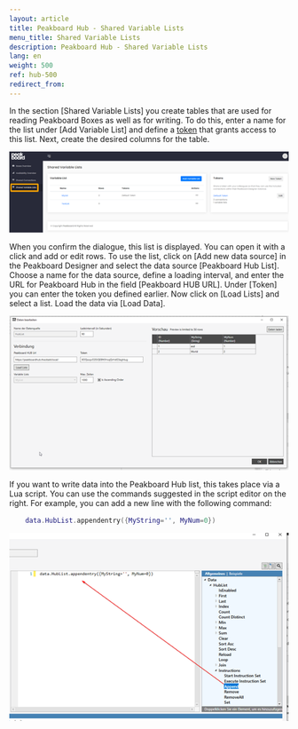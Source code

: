 ```yaml
---
layout: article
title: Peakboard Hub - Shared Variable Lists
menu_title: Shared Variable Lists
description: Peakboard Hub - Shared Variable Lists
lang: en
weight: 500
ref: hub-500
redirect_from:
---
```

In the section [Shared Variable Lists] you create tables that are used for reading Peakboard Boxes as well as for writing. 
To do this, enter a name for the list under [Add Variable List] and define a [token](/hub/en-hub_tokens.html) that grants access to this list.
Next, create the desired columns for the table.

![Shared Connections Picture 1](/assets/images/hub/hub_variableslist.png) 

When you confirm the dialogue, this list is displayed. 
You can open it with a click and add or edit rows. 
To use the list, click on [Add new data source] in the Peakboard Designer and select the data source [Peakboard Hub List]. 
Choose a name for the data source, define a loading interval, and enter the URL for Peakboard Hub in the field [Peakboard HUB URL]. 
Under [Token] you can enter the token you defined earlier. 
Now click on [Load Lists] and select a list. 
Load the data via [Load Data].

![Shared Connections Picture 2](/assets/images/hub/hub_variableslist2.png) 

If you want to write data into the Peakboard Hub list, this takes place via a Lua script. 
You can use the commands suggested in the script editor on the right. 
For example, you can add a new line with the following command:
```lua
	data.HubList.appendentry({MyString='', MyNum=0})
```

![Shared Connections Picture 3](/assets/images/hub/hub_variableslist3.png)